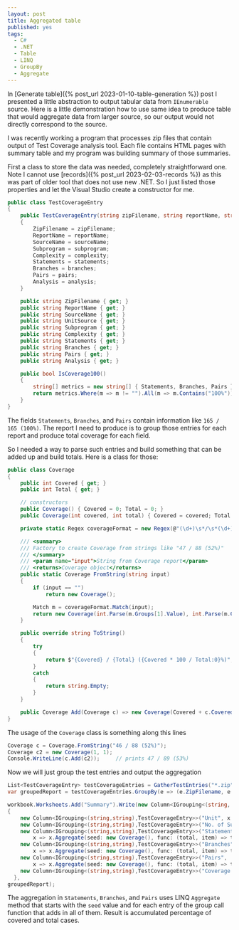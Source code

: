 ```yaml
---
layout: post
title: Aggregated table
published: yes
tags:
  - C#
  - .NET
  - Table
  - LINQ
  - GroupBy
  - Aggregate
---
```

In [Generate table]({% post_url 2023-01-10-table-generation %}) post I presented a little abstraction to output tabular data from `IEnumerable` source. Here is a little demonstration how to use same idea to produce table that would aggregate data from larger source, so our output would not directly correspond to the source.

I was recently working a program that processes zip files that contain output of Test Coverage analysis tool. Each file contains HTML pages with summary table and my program was building summary of those summaries.

First a class to store the data was needed, completely straightforward one. Note I cannot use [records]({% post_url 2023-02-03-records %}) as this was part of older tool that does not use new .NET. So I just listed those properties and let the Visual Studio create a constructor for me.

```c#
public class TestCoverageEntry
{
    public TestCoverageEntry(string zipFilename, string reportName, string sourceName, string subprogram, string complexity, string statements, string branches, string pairs, string analysis)
    {
        ZipFilename = zipFilename;
        ReportName = reportName;
        SourceName = sourceName;
        Subprogram = subprogram;
        Complexity = complexity;
        Statements = statements;
        Branches = branches;
        Pairs = pairs;
        Analysis = analysis;
    }

    public string ZipFilename { get; }
    public string ReportName { get; }
    public string SourceName { get; }
    public string UnitSource { get; }
    public string Subprogram { get; }
    public string Complexity { get; }
    public string Statements { get; }
    public string Branches { get; }
    public string Pairs { get; }
    public string Analysis { get; }

    public bool IsCoverage100()
    {
        string[] metrics = new string[] { Statements, Branches, Pairs };
        return metrics.Where(m => m != "").All(m => m.Contains("100%"));
    }
}
```

The fields `Statements`, `Branches`, and `Pairs` contain information like `165 / 165 (100%)`. The report I need to produce is to group those entries for each report and produce total coverage for each field.

So I needed a way to parse such entries and build something that can be added up and build totals. Here is a class for those:

```c#
public class Coverage
{
    public int Covered { get; }
    public int Total { get; }

    // constructors
    public Coverage() { Covered = 0; Total = 0; }
    public Coverage(int covered, int total) { Covered = covered; Total = total; }

    private static Regex coverageFormat = new Regex(@"(\d+)\s*/\s*(\d+)");

    /// <summary>
    /// Factory to create Coverage from strings like "47 / 88 (52%)"
    /// </summary>
    /// <param name="input">String from Coverage report</param>
    /// <returns>Coverage object</returns>
    public static Coverage FromString(string input)
    {
        if (input == "")
            return new Coverage();

        Match m = coverageFormat.Match(input);
        return new Coverage(int.Parse(m.Groups[1].Value), int.Parse(m.Groups[2].Value));
    }

    public override string ToString()
    {
        try
        {
            return $"{Covered} / {Total} ({Covered * 100 / Total:0}%)";
        }
        catch 
        {
            return string.Empty; 
        }
    }

    public Coverage Add(Coverage c) => new Coverage(Covered + c.Covered, Total + c.Total);
}
```

The usage of the `Coverage` class is something along this lines

```c#
Coverage c = Coverage.FromString("46 / 88 (52%)");
Coverage c2 = new Coverage(1, 1);
Console.WriteLine(c.Add(c2));     // prints 47 / 89 (53%)
```

Now we will just group the test entries and output the aggregation

```c#
List<TestCoverageEntry> testCoverageEntries = GatherTestEntries("*.zip", inputDirectories);
var groupedReport = testCoverageEntries.GroupBy(e => (e.ZipFilename, e.ReportName));

workbook.Worksheets.Add("Summary").Write(new Column<IGrouping<(string, string), TestCoverageEntry>>[]
{
    new Column<IGrouping<(string,string),TestCoverageEntry>>("Unit", x => x.First().ReportName),
    new Column<IGrouping<(string,string),TestCoverageEntry>>("No. of Subprograms", x => x.Count()),
    new Column<IGrouping<(string,string),TestCoverageEntry>>("Statements", 
        x => x.Aggregate(seed: new Coverage(), func: (total, item) => total.Add(Coverage.FromString(item.Statements))).ToString()),
    new Column<IGrouping<(string,string),TestCoverageEntry>>("Branches", 
        x => x.Aggregate(seed: new Coverage(), func: (total, item) => total.Add(Coverage.FromString(item.Branches))).ToString()),
    new Column<IGrouping<(string,string),TestCoverageEntry>>("Pairs", 
        x => x.Aggregate(seed: new Coverage(), func: (total, item) => total.Add(Coverage.FromString(item.Pairs))).ToString()),
    new Column<IGrouping<(string,string),TestCoverageEntry>>("Coverage 100%", x => x.All(test => test.IsCoverage100()) ? "YES" : "NO"),
  },
groupedReport);
```

The aggregation in `Statements`, `Branches`, and `Pairs` uses LINQ `Aggregate` method that starts with the `seed` value and for each entry of the group call function that adds in all of them. Result is accumulated percentage of covered and total cases.